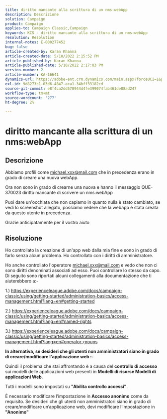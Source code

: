 ```yaml
---
title: diritto mancante alla scrittura di un nms:webApp
description: Descrizione
solution: Campaign
product: Campaign
applies-to: Campaign Classic,Campaign
keywords: KCS - diritto mancante alla scrittura di un nms:webApp
resolution: Resolution
internal-notes: E-000277452
bug: false
article-created-by: Karan Khanna
article-created-date: 5/10/2022 2:15:52 PM
article-published-by: Karan Khanna
article-published-date: 5/10/2022 2:17:03 PM
version-number: 2
article-number: KA-16641
dynamics-url: https://adobe-ent.crm.dynamics.com/main.aspx?forceUCI=1&pagetype=entityrecord&etn=knowledgearticle&id=8fb70db0-6bd0-ec11-a7b5-00224809c556
exl-id: 9d8273c1-03d6-4847-aca1-34bff33182cd
source-git-commit: e8f4ca2dd578944d4fe399074fab461de88ad247
workflow-type: tm+mt
source-wordcount: '277'
ht-degree: 2%

---
```


# diritto mancante alla scrittura di un nms:webApp

## Descrizione


Abbiamo profili come michael.xxx@mail.com che in precedenza erano in grado di creare una nuova webApp.

Ora non sono in grado di crearne una nuova e hanno il messaggio QUE-370023 diritto mancante di scrivere un nms:webApp

Puoi dare un&#39;occhiata che non capiamo in quanto nulla è stato cambiato, se vedi lo screenshot allegato, possiamo vedere che la webapp è stata creata da questo utente in precedenza.

Grazie anticipatamente per il vostro aiuto


## Risoluzione


Ho controllato la creazione di un&#39;app web dalla mia fine e sono in grado di farlo senza alcun problema. Ho controllato con i diritti di amministratore.

Ho anche controllato l&#39;operatore michael.xxx@mail.com e vedo che non ci sono diritti denominati associati ad esso. Puoi controllare lo stesso da capo. Di seguito sono riportati alcuni collegamenti alla documentazione che ti aiuterebbero a:-

1.) https://experienceleague.adobe.com/docs/campaign-classic/using/getting-started/administration-basics/access-management.html?lang=en#getting-started

2.) https://experienceleague.adobe.com/docs/campaign-classic/using/getting-started/administration-basics/access-management.html?lang=en#named-rights

3.) https://experienceleague.adobe.com/docs/campaign-classic/using/getting-started/administration-basics/access-management.html?lang=en#operator-groups



<b>In alternativa, se desideri che gli utenti non amministratori siano in grado di creare/modificare l&#39;applicazione web :-</b>

Quindi il problema che stai affrontando è a causa del <b>controllo di accesso</b> sui modelli delle applicazioni web presenti in <b>Modelli di risorse Modelli di applicazioni Web</b>.

Tutti i modelli sono impostati su <b>&quot;Abilita controllo accessi&quot;</b>.

È necessario modificare l’impostazione in <b>Accesso anonimo</b> come da requisito. Se desideri che gli utenti non amministratori siano in grado di creare/modificare un’applicazione web, devi modificare l’impostazione in <b>&quot;Anonimo&quot;</b>
